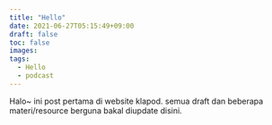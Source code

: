 ```yaml
---
title: "Hello"
date: 2021-06-27T05:15:49+09:00
draft: false
toc: false
images:
tags:
  - Hello
  - podcast
---
```


Halo~ ini post pertama di website klapod. semua draft dan beberapa materi/resource berguna bakal diupdate disini.
